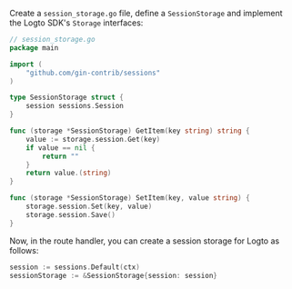Create a `session_storage.go` file, define a `SessionStorage` and implement the Logto SDK's `Storage` interfaces:

```go
// session_storage.go
package main

import (
	"github.com/gin-contrib/sessions"
)

type SessionStorage struct {
	session sessions.Session
}

func (storage *SessionStorage) GetItem(key string) string {
	value := storage.session.Get(key)
	if value == nil {
		return ""
	}
	return value.(string)
}

func (storage *SessionStorage) SetItem(key, value string) {
	storage.session.Set(key, value)
	storage.session.Save()
}
```

Now, in the route handler, you can create a session storage for Logto as follows:

```go
session := sessions.Default(ctx)
sessionStorage := &SessionStorage{session: session}
```
